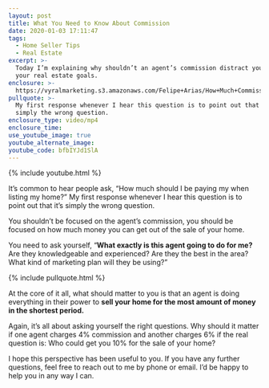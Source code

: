 ```yaml
---
layout: post
title: What You Need to Know About Commission
date: 2020-01-03 17:11:47
tags:
  - Home Seller Tips
  - Real Estate
excerpt: >-
  Today I’m explaining why shouldn’t an agent’s commission distract you from
  your real estate goals.
enclosure: >-
  https://vyralmarketing.s3.amazonaws.com/Felipe+Arias/How+Much+Commission+Should+You+Pay_.mp4
pullquote: >-
  My first response whenever I hear this question is to point out that it’s
  simply the wrong question.
enclosure_type: video/mp4
enclosure_time:
use_youtube_image: true
youtube_alternate_image:
youtube_code: bfbIYJd1SlA
---
```


{% include youtube.html %}

It’s common to hear people ask, “How much should I be paying my when listing my home?” My first response whenever I hear this question is to point out that it’s simply the wrong question.&nbsp;

You shouldn’t be focused on the agent’s commission, you should be focused on how much money you can get out of the sale of your home.&nbsp;

You need to ask yourself, “**What exactly is this agent going to do for me?** Are they knowledgeable and experienced? Are they the best in the area? What kind of marketing plan will they be using?”

{% include pullquote.html %}

At the core of it all, what should matter to you is that an agent is doing everything in their power to **sell your home for the most amount of money in the shortest period.&nbsp;**

Again, it’s all about asking yourself the right questions. Why should it matter if one agent charges 4% commission and another charges 6% if the real question is: Who could get you 10% for the sale of your home?&nbsp;

I hope this perspective has been useful to you. If you have any further questions, feel free to reach out to me by phone or email. I’d be happy to help you in any way I can.&nbsp;

&nbsp;